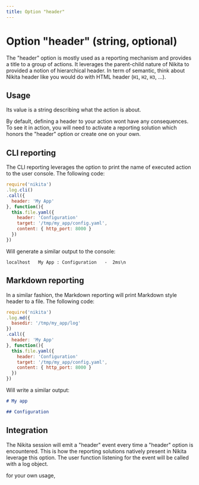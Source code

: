 ```yaml
---
title: Option "header"
---
```


# Option "header" (string, optional)

The "header" option is mostly used as a reporting mechanism and provides a title to a group of actions. It leverages the parent-child nature of Nikita to provided a notion of hierarchical header. In term of semantic, think about Nikita header like you would do with HTML header (`H1`, `H2`, `H3`, ...).

## Usage

Its value is a string describing what the action is about.

By default, defining a header to your action wont have any consequences. To see it in action, you will need to activate a reporting solution which honors the "header" option or create one on your own.

## CLI reporting

The CLI reporting leverages the option to print the name of executed action to the user console. The following code:

```js
require('nikita')
.log.cli()
.call({
  header: 'My App'
}, function(){
  this.file.yaml({
    header: 'Configuration'
    target: '/tmp/my_app/config.yaml',
    content: { http_port: 8000 }
  })
})
```

Will generate a similar output to the console:

```
localhost   My App : Configuration   -  2ms\n
```

## Markdown reporting

In a similar fashion, the Markdown reporting will print Markdown style header to a file. The following code:

```js
require('nikita')
.log.md({
  basedir: '/tmp/my_app/log'
})
.call({
  header: 'My App'
}, function(){
  this.file.yaml({
    header: 'Configuration'
    target: '/tmp/my_app/config.yaml',
    content: { http_port: 8000 }
  })
})
```

Will write a similar output:

```md
# My app

## Configuration
```

## Integration

The Nikita session will emit a "header" event every time a "header" option is encountered. This is how the reporting solutions natively present in Nikita leverage this option. The user function listening for the event will be called with a log object.

 for your own usage,
